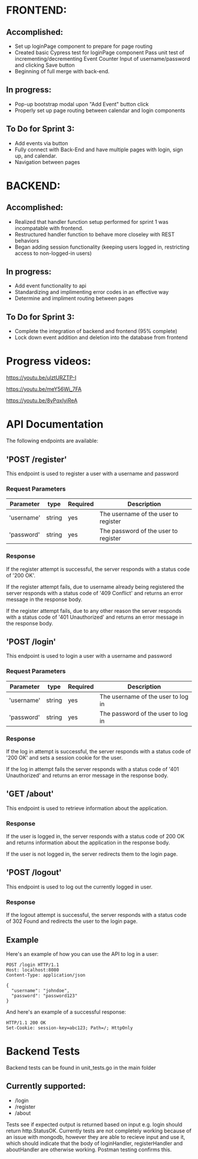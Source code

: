 # FRONTEND:

## Accomplished:
- Set up loginPage component to prepare for page routing
- Created basic Cypress test for loginPage component
      Pass unit test of incrementing/decrementing Event Counter
      Input of username/password and clicking Save button
- Beginning of full merge with back-end.

## In progress:
- Pop-up bootstrap modal upon "Add Event" button click
- Properly set up page routing between calendar and login components

## To Do for Sprint 3: 
- Add events via button
- Fully connect with Back-End and have multiple pages with login, sign up, and calendar.
- Navigation between pages

# BACKEND:

## Accomplished:
- Realized that handler function setup performed for sprint 1 was incompatable with frontend.
- Restructured handler function to behave more closeley with REST behaviors
- Began adding session functionality (keeping users logged in, restricting access to non-logged-in users)
## In progress:
- Add event functionality to api
- Standardizing and implimenting error codes in an effective way
- Determine and impliment routing between pages
## To Do for Sprint 3:
- Complete the integration of backend and frontend (95% complete)
- Lock down event addition and deletion into the database from frontend

# Progress videos:
https://youtu.be/ulztURZTP-I

https://youtu.be/meY56Wi_7FA

https://youtu.be/8yPqxIyiReA

# API Documentation
The following endpoints are available:

## 'POST /register'
This endpoint is used to register a user with a username and password

### Request Parameters
|Parameter|type|Required|Description|
|---|---|---|---|
|'username'|string|yes|The username of the user to register|
|'password'|string|yes|The password of the user to register|

### Response
If the register attempt is successful, the server responds with a status code of '200 OK'.

If the register attempt fails, due to username already being registered the server responds with a status code of '409 Conflict' and returns an error message in the response body.

If the register attempt fails, due to any other reason the server responds with a status code of '401 Unauthorized' and returns an error message in the response body.

## 'POST /login'
This endpoint is used to login a user with a username and password

### Request Parameters
|Parameter|type|Required|Description|
|---|---|---|---|
|'username'|string|yes|The username of the user to log in|
|'password'|string|yes|The password of the user to log in|

### Response
If the log in attempt is successful, the server responds with a status code of '200 OK' and sets a session cookie for the user.

If the log in attempt fails the server responds with a status code of '401 Unauthorized' and returns an error message in the response body.

## 'GET /about'
This endpoint is used to retrieve information about the application.

### Response
If the user is logged in, the server responds with a status code of 200 OK and returns information about the application in the response body.

If the user is not logged in, the server redirects them to the login page.

## 'POST /logout'
This endpoint is used to log out the currently logged in user.

### Response
If the logout attempt is successful, the server responds with a status code of 302 Found and redirects the user to the login page.

## Example
Here's an example of how you can use the API to log in a user:

```
POST /login HTTP/1.1
Host: localhost:8080
Content-Type: application/json

{
  "username": "johndoe",
  "password": "password123"
}
```
And here's an example of a successful response:
```
HTTP/1.1 200 OK
Set-Cookie: session-key=abc123; Path=/; HttpOnly
```
# Backend Tests
Backend tests can be found in unit_tests.go in the main folder

## Currently supported:
- /login
- /register
- /about

Tests see if expected output is returned based on input e.g. login should return http.StatusOK.
Currently tests are not completely working because of an issue with mongodb, however they are able to recieve input and use it, which should indicate that the body of loginHandler, registerHandler and aboutHandler are otherwise working. Postman testing confirms this.

